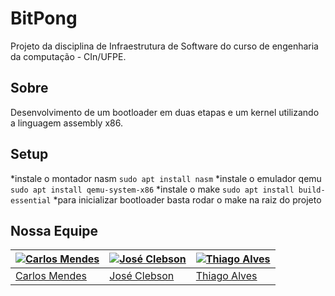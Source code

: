 # BitPong
Projeto da disciplina de Infraestrutura de Software do curso de engenharia da computação - CIn/UFPE.  

## Sobre
Desenvolvimento de um bootloader em duas etapas e um kernel utilizando a linguagem assembly x86.

## Setup

*instale o montador nasm
``` sudo apt install nasm ```
*instale o emulador qemu
``` sudo apt install qemu-system-x86```
*instale o make
``` sudo apt install build-essential ```
*para inicializar bootloader basta rodar o make na raiz do projeto

## Nossa Equipe

| [![Carlos Mendes](https://avatars.githubusercontent.com/u/59201335?v=3&s=90)](https://github.com/cebms) | [![José Clebson](https://avatars.githubusercontent.com/u/95928023?v=3&s=90)](https://github.com/clebs0n) | [![Thiago Alves](https://avatars.githubusercontent.com/u/61519104?v=3&s=90)](https://github.com/Thijalves) |
|---|---|---|
| [Carlos Mendes](https://github.com/cebms) | [José Clebson](https://github.com/clebs0n) | [Thiago Alves](https://github.com/Thijalves) |
